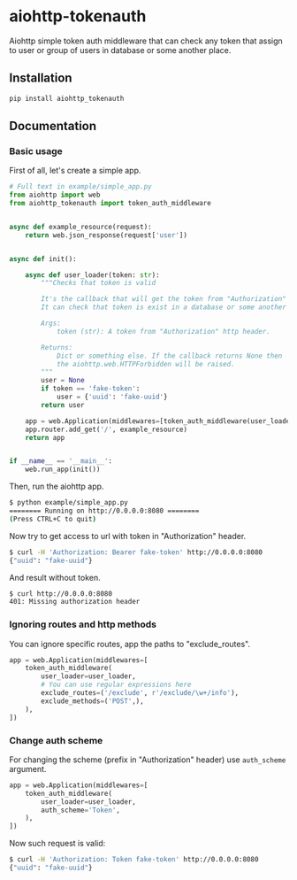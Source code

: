 # aiohttp-tokenauth

Aiohttp simple token auth middleware that can check any token that assign to user or group of users in database or some another place.

## Installation
```bash
pip install aiohttp_tokenauth
```

## Documentation

### Basic usage
First of all, let's create a simple app.
```python
# Full text in example/simple_app.py
from aiohttp import web
from aiohttp_tokenauth import token_auth_middleware


async def example_resource(request):
    return web.json_response(request['user'])


async def init():

    async def user_loader(token: str):
        """Checks that token is valid

        It's the callback that will get the token from "Authorization" header.
        It can check that token is exist in a database or some another place.

        Args:
            token (str): A token from "Authorization" http header.

        Returns:
            Dict or something else. If the callback returns None then
            the aiohttp.web.HTTPForbidden will be raised.
        """
        user = None
        if token == 'fake-token':
            user = {'uuid': 'fake-uuid'}
        return user

    app = web.Application(middlewares=[token_auth_middleware(user_loader)])
    app.router.add_get('/', example_resource)
    return app


if __name__ == '__main__':
    web.run_app(init())
```
Then, run the aiohttp app.
```bash
$ python example/simple_app.py
======== Running on http://0.0.0.0:8080 ========
(Press CTRL+C to quit)
```
Now try to get access to url with token in "Authorization" header.
```bash
$ curl -H 'Authorization: Bearer fake-token' http://0.0.0.0:8080
{"uuid": "fake-uuid"}
```
And result without token.
```bash
$ curl http://0.0.0.0:8080
401: Missing authorization header
```

### Ignoring routes and http methods
You can ignore specific routes, app the paths to "exclude_routes".
```python
app = web.Application(middlewares=[
    token_auth_middleware(
        user_loader=user_loader,
        # You can use regular expressions here
        exclude_routes=('/exclude', r'/exclude/\w+/info'),
        exclude_methods=('POST',),
    ),
])
```

### Change auth scheme
For changing the scheme (prefix in "Authorization" header) use `auth_scheme` argument.
```python
app = web.Application(middlewares=[
    token_auth_middleware(
        user_loader=user_loader,
        auth_scheme='Token',
    ),
])
```
Now such request is valid:
```bash
$ curl -H 'Authorization: Token fake-token' http://0.0.0.0:8080
{"uuid": "fake-uuid"}
```
